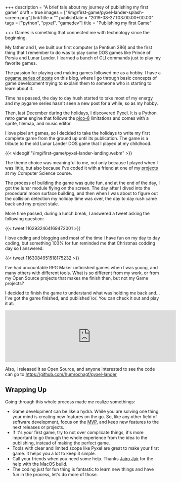 +++
description = "A brief tale about my journey of publishing my first game"
draft = true
images = ["/img/first-game/pyxel-lander-splash-screen.png"]
linkTitle = ""
publishDate = "2019-08-27T03:00:00+00:00"
tags = ["python", "pyxel", "gamedev"]
title = "Publishing my first Game"

+++
Games is something that connected me with technology since the beginning.

My father and I, we built our first computer (a Pentium 286) and the first thing that I remember to do was to play some DOS games like Prince of Persia and Lunar Lander. I learned a bunch of CLI commands just to play my favorite games.

The passion for playing and making games followed me as a hobby. I have a [pygame series of posts](https://humberto.io/tags/pygame/) on this blog, where I go through basic concepts of game development trying to explain them to someone who is starting to learn about it.

Time has passed, the day to day hush started to take most of my energy and my pygame series hasn't seen a new post for a while, so as my hobby.

Then, last December during the holidays, I discovered [Pyxel](https://github.com/kitao/pyxel). It is a Python retro game engine that follows the [pico-8](https://en.wikipedia.org/wiki/Pico-8) limitations and comes with a sprite, tilemap, and music editor.

I love pixel art games, so I decided to take the holidays to write my first complete game from the ground up until its publication. The game is a tribute to the old Lunar Lander DOS game that I played at my childhood.

{{< videogif "/img/first-game/pyxel-lander-landing.webm" >}}

The theme choice was meaningful to me, not only because I played when I was little, but also because I've coded it with a friend at one of my [projects](https://github.com/ravishi/lunar-lander-ex/commits/master) at my Computer Science course.

The process of building the game was quite fun, and at the end of the day, I got the lunar module flying on the screen. The day after I dived into the procedural moon surface building, and then when I was about to figure out the collision detection my holiday time was over, the day to day rush came back and my project stale.

More time passed, during a lunch break, I answered a tweet asking the following question:

{{< tweet 1162932464169472001 >}}

I love coding and blogging and most of the time I have fun on my day to day coding, but something 100% for fun reminded me that Christmas codding day so I answered:

{{< tweet 1163084951518175232 >}}

I've had uncountable RPG Maker unfinished games when I was young, and many others with different tools. What is so different from my work, or from my Open Source projects that makes me finish then, but not my Game projects?

I decided to finish the game to understand what was holding me back and... I've got the game finished, and published \\o/. You can check it out and play it at:

<iframe class="itchio" src="https://itch.io/embed/471797?linkback=true" width="552" height="167" frameborder="0"></iframe>

Also, I released it as Open Source, and anyone interested to see the code can go to https://github.com/humrochagf/pyxel-lander

## Wrapping Up

Going through this whole process made me realize somethings:

* Game development can be like a hydra. While you are solving one thing, your mind is creating new features on the go. So, like any other field of software development, focus on the [MVP](https://en.wikipedia.org/wiki/Minimum_viable_product), and keep new features to the next releases or projects.
* If it's your first game, try to not over complicate things, it's more important to go through the whole experience from the idea to the publishing, instead of making the perfect game.
* Tools with clear and limited scope like Pyxel are great to make your first game. It helps you a lot to keep it simple.
* Call your friends when you need some help. Thanks [Jairo Jair](https://jairojair.com/) for the help with the MacOS build.
* The coding just for fun thing is fantastic to learn new things and have fun in the process, let's do more of those.